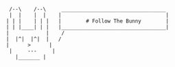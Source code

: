 
          /--\    /--\     __________________________________
          |  |    |  |    |                                  |
         | | |    | | |   |        # Follow The Bunny        |
         | | |____| | |   |__________________________________|
         |            |    /
         |  |^|  |^|  |   /
         |      >      |
          |     ---     |
            |_______ |

